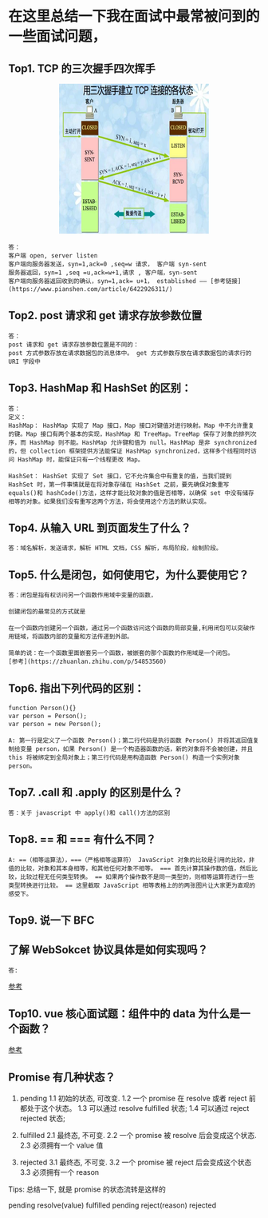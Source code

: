 # 在这里总结一下我在面试中最常被问到的一些面试问题，

## Top1. TCP 的三次握手四次挥手

<div style="text-align:center"><img width="300px" height="300px" src="img/TCP三次握手.png" style="text-align:center;margin:auto" alt="img">
</div>

```
答：
客户端 open, server listen
客户端向服务器发送，syn=1,ack=0 ,seq=w 请求， 客户端 syn-sent
服务器返回，syn=1 ,seq =u,ack=w+1,请求 , 客户端，syn-sent
客户端向服务器返回收到的确认，syn=1,ack= u+1， established —— [参考链接](https://www.pianshen.com/article/6422926311/)
```

## Top2. post 请求和 get 请求存放参数位置

```
答：
post 请求和 get 请求存放参数位置是不同的：
post 方式参数存放在请求数据包的消息体中。 get 方式参数存放在请求数据包的请求行的 URI 字段中
```

## Top3. HashMap 和 HashSet 的区别：

```
答：
定义：
HashMap： HashMap 实现了 Map 接口，Map 接口对键值对进行映射。Map 中不允许重复的键。Map 接口有两个基本的实现，HashMap 和 TreeMap。TreeMap 保存了对象的排列次序，而 HashMap 则不能。HashMap 允许键和值为 null。HashMap 是非 synchronized 的，但 collection 框架提供方法能保证 HashMap synchronized，这样多个线程同时访问 HashMap 时，能保证只有一个线程更改 Map。

HashSet： HashSet 实现了 Set 接口，它不允许集合中有重复的值，当我们提到 HashSet 时，第一件事情就是在将对象存储在 HashSet 之前，要先确保对象重写 equals()和 hashCode()方法，这样才能比较对象的值是否相等，以确保 set 中没有储存相等的对象。如果我们没有重写这两个方法，将会使用这个方法的默认实现。
```

## Top4. 从输入 URL 到页面发生了什么？

```
答：域名解析，发送请求，解析 HTML 文档，CSS 解析，布局阶段，绘制阶段。
```

## Top5. 什么是闭包，如何使用它，为什么要使用它？

```
答：闭包是指有权访问另一个函数作用域中变量的函数，

创建闭包的最常见的方式就是

在一个函数内创建另一个函数，通过另一个函数访问这个函数的局部变量,利用闭包可以突破作用链域，将函数内部的变量和方法传递到外部。

简单的说：在一个函数里面嵌套另一个函数，被嵌套的那个函数的作用域是一个闭包。
[参考](https://zhuanlan.zhihu.com/p/54853560)

```

## Top6. 指出下列代码的区别：

```
function Person(){}
var person = Person();
var person = new Person();

A: 第一行是定义了一个函数 Person()；第二行代码是执行函数 Person() 并将其返回值复制给变量 person，如果 Person() 是一个构造器函数的话，新的对象将不会被创建，并且 this 将被绑定到全局对象上；第三行代码是用构造函数 Person() 构造一个实例对象 person。
```

## Top7. .call 和 .apply 的区别是什么？

```
答：关于 javascript 中 apply()和 call()方法的区别
```

## Top8. == 和 === 有什么不同？

```
A: ==（相等运算法），===（严格相等运算符） JavaScript 对象的比较是引用的比较，非值的比较，对象和其本身相等，和其他任何对象不相等。 === 首先计算其操作数的值，然后比较，比较过程无任何类型转换。 == 如果两个操作数不是同一类型的，则相等运算符进行一些类型转换进行比较。 == 这里截取 JavaScript 相等表格上的的两张图片让大家更为直观的感受下。
```

## Top9. 说一下 BFC

## 了解 WebSokcet 协议具体是如何实现吗？

```
答:
```

[参考](https://juejin.cn/post/6844904001880719373)

## Top10. vue 核心面试题：组件中的 data 为什么是一个函数？

[参考](https://blog.csdn.net/qq_42072086/article/details/108060494)

## Promise 有几种状态？

1. pending
   1.1 初始的状态, 可改变.
   1.2 ⼀个 promise 在 resolve 或者 reject 前都处于这个状态。
   1.3 可以通过 resolve fulfilled 状态;
   1.4 可以通过 reject rejected 状态;

2. fulfilled
   2.1 最终态, 不可变.
   2.2 ⼀个 promise 被 resolve 后会变成这个状态.
   2.3 必须拥有⼀个 value 值

3. rejected
   3.1 最终态, 不可变.
   3.2 ⼀个 promise 被 reject 后会变成这个状态
   3.3 必须拥有⼀个 reason

Tips: 总结⼀下, 就是 promise 的状态流转是这样的

pending resolve(value) fulfilled
pending reject(reason) rejected
